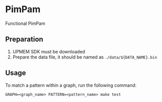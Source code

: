 # PimPam
Functional PimPam

## Preparation

1. UPMEM SDK must be downloaded
2. Prepare the data file, it should be named as ``./data/${DATA_NAME}.bin``

## Usage
To match a pattern within a graph, run the following command:
```
GRAPH=<graph_name> PATTERN=<pattern_name> make test
```